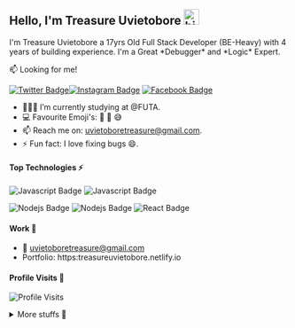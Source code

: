 
## Hello, I'm Treasure Uvietobore  <img src="https://emoji.slack-edge.com/T02HBS55FCG/cool-doge/aa3c8fd9037a0604.gif" width="28px" alt="hi">

I'm Treasure Uvietobore a 17yrs Old Full Stack Developer (BE-Heavy) with 4 years of building experience. I'm a Great \*Debugger\* and \*Logic\* Expert. 

:mailbox: Looking for me!

[![Twitter Badge](https://img.shields.io/badge/-@eni4sure-1ca0f1?style=flat&labelColor=1ca0f1&logo=twitter&logoColor=white)](https://twitter.com/treasuredevops)[![Instagram Badge](https://img.shields.io/badge/-@eni4sure-e84393?style=flat&labelColor=e84393&logo=instagram&logoColor=white)](https://instagram.com/treasure_uvietobore) [![Facebook Badge](https://img.shields.io/badge/-@eni4sure-3b5998?style=flat&labelColor=3b5998&logo=facebook&logoColor=white)](https://facebook.com/treasureuvietobore)

- 👨🏾‍💻 I’m currently studying at @FUTA.
- :computer:  Favourite Emoji's: 🙂 🌚 😅
- 📫  Reach me on: uvietoboretreasure@gmail.com.
- ⚡ Fun fact: I love fixing bugs :smile:.

#### Top Technologies ⚡️

![Javascript Badge](https://img.shields.io/badge/-Javascript-F0DB4F?style=for-the-badge&labelColor=black&logo=javascript&logoColor=F0DB4F) ![Javascript Badge](https://img.shields.io/badge/-Php-8993be?style=for-the-badge&labelColor=black&logo=php&logoColor=8993be)

![Nodejs Badge](https://img.shields.io/badge/-Laravel-fb503b?style=for-the-badge&labelColor=black&logo=laravel&logoColor=fb503b) ![Nodejs Badge](https://img.shields.io/badge/-Nodejs-3C873A?style=for-the-badge&labelColor=black&logo=node.js&logoColor=3C873A) ![React Badge](https://img.shields.io/badge/-React-61DBFB?style=for-the-badge&labelColor=black&logo=react&logoColor=61DBFB)     

#### Work 💼

- :email: uvietoboretreasure@gmail.com
- Portfolio: https:treasureuvietobore.netlify.io

#### Profile Visits 🙈

![Profile Visits](https://komarev.com/ghpvc/?username=treasure567&color=brightgreen)

<details>
<summary>
  More stuffs 🌚
</summary>

#### Coderank Stats 😅
![Coderank Stats](https://cr-ss-service.azurewebsites.net/api/ScreenShot?widget=summary&username=treasure567)

#### Github Stats 😁
![Github stats](https://github-readme-stats.vercel.app/api?username=treasure567&count_private=true&theme=dark&hide=contribs,issues)
  
#### Wakatime Stats 🚶🏾‍♂️ 
![Wakatime Stats](https://wakatime.com/share/@treasure567/d49e5f83-6099-4228-8f50-b59860ec0863.svg)

</details>

